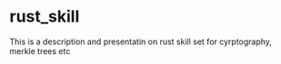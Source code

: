 # rust_skill
This is a description and presentatin on rust skill set for cyrptography, merkle trees etc

